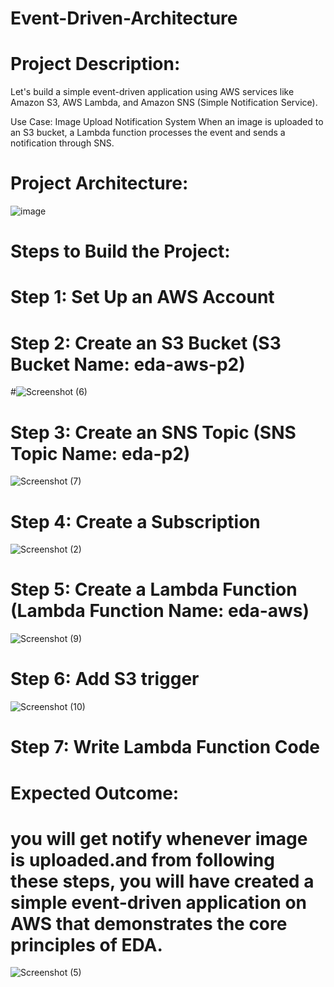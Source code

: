 # Event-Driven-Architecture
# Project Description:
Let's build a simple event-driven application using AWS services like Amazon S3, AWS Lambda, and Amazon SNS (Simple Notification Service).

Use Case: Image Upload Notification System
When an image is uploaded to an S3 bucket, a Lambda function processes the event and sends a notification through SNS.
# Project Architecture:
![image](https://github.com/user-attachments/assets/34d5fd36-908c-4d15-8890-dc217cd30c9d)
# Steps to Build the Project:
# Step 1: Set Up an AWS Account
# Step 2: Create an S3 Bucket (S3 Bucket Name: eda-aws-p2)

#![Screenshot (6)](https://github.com/user-attachments/assets/32dfa136-dd5b-4db0-b274-4a14dd4bf70b)
# Step 3: Create an SNS Topic (SNS Topic Name: eda-p2)
![Screenshot (7)](https://github.com/user-attachments/assets/639e635a-a7aa-4101-9da9-eb6f23c4870b)

# Step 4: Create a Subscription 
![Screenshot (2)](https://github.com/user-attachments/assets/a083e7e9-722d-4a75-a7a1-c3e0ee432413)

# Step 5: Create a Lambda Function (Lambda Function Name: eda-aws)
![Screenshot (9)](https://github.com/user-attachments/assets/db8cbddb-3ed4-4c5f-974c-1ebe252a99ca)

# Step 6: Add S3 trigger
![Screenshot (10)](https://github.com/user-attachments/assets/62d56031-d605-4434-8440-6b25594ef049)

# Step 7: Write Lambda Function Code
# Expected Outcome:
# you will get notify whenever image is uploaded.and from following these steps, you will have created a simple event-driven application on AWS that demonstrates the core principles of EDA.

![Screenshot (5)](https://github.com/user-attachments/assets/a46224cd-c530-4e1b-ba22-e6b36bb4b1fb)






